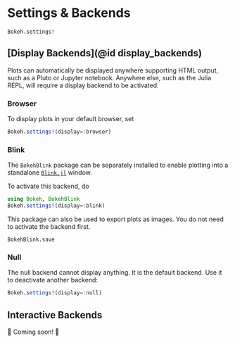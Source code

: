 # Settings & Backends

```@docs
Bokeh.settings!
```

## [Display Backends](@id display_backends)

Plots can automatically be displayed anywhere supporting HTML output, such as a Pluto or
Jupyter notebook. Anywhere else, such as the Julia REPL, will require a display backend to
be activated.

### Browser

To display plots in your default browser, set
```julia
Bokeh.settings!(display=:browser)
```

### Blink

The `BokehBlink` package can be separately installed to enable plotting into a standalone
[`Blink.jl`](https://github.com/JuliaGizmos/Blink.jl) window.

To activate this backend, do
```julia
using Bokeh, BokehBlink
Bokeh.settings!(display=:blink)
```

This package can also be used to export plots as images. You do not need to activate the
backend first.

```@docs
BokehBlink.save
```

### Null

The null backend cannot display anything. It is the default backend. Use it to deactivate
another backend:
```julia
Bokeh.settings!(display=:null)
```

## Interactive Backends

🚧 Coming soon! 🚧
